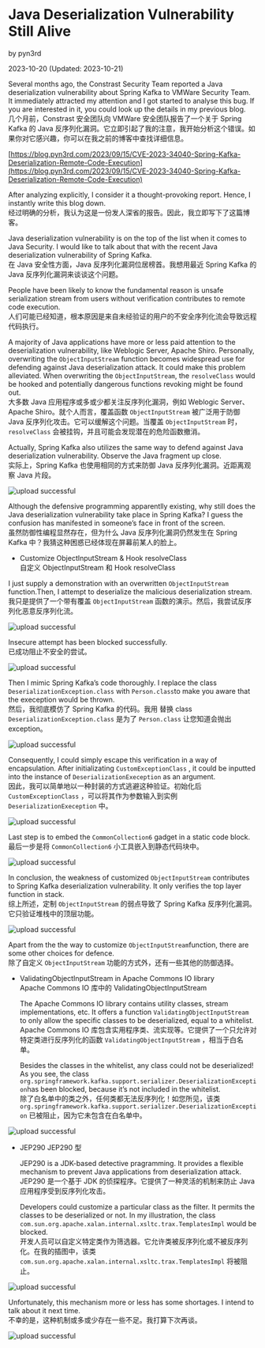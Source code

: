 
# Java Deserialization Vulnerability Still Alive

by pyn3rd

2023-10-20 (Updated: 2023-10-21)

Several months ago, the Constrast Security Team reported a Java deserialization vulnerability about Spring Kafka to VMWare Security Team. It immediately attracted my attention and I got started to analyse this bug. If you are interested in it, you could look up the details in my previous blog.  
几个月前，Constrast 安全团队向 VMWare 安全团队报告了一个关于 Spring Kafka 的 Java 反序列化漏洞。它立即引起了我的注意，我开始分析这个错误。如果你对它感兴趣，你可以在我之前的博客中查找详细信息。

[https://blog.pyn3rd.com/2023/09/15/CVE-2023-34040-Spring-Kafka-Deserialization-Remote-Code-Execution](https://blog.pyn3rd.com/2023/09/15/CVE-2023-34040-Spring-Kafka-Deserialization-Remote-Code-Execution)

After analyzing explicitly, I consider it a thought-provoking report. Hence, I instantly write this blog down.  
经过明确的分析，我认为这是一份发人深省的报告。因此，我立即写下了这篇博客。

Java deserialization vulnerability is on the top of the list when it comes to Java Security. I would like to talk about that with the recent Java deserialization vulnerability of Spring Kafka.  
在 Java 安全性方面，Java 反序列化漏洞位居榜首。我想用最近 Spring Kafka 的 Java 反序列化漏洞来谈谈这个问题。

People have been likely to know the fundamental reason is unsafe serialization stream from users without verification contributes to remote code execution.  
人们可能已经知道，根本原因是来自未经验证的用户的不安全序列化流会导致远程代码执行。

A majority of Java applications have more or less paid attention to the deserialization vulnerability, like Weblogic Server, Apache Shiro. Personally, overwriting the `ObjectInputStream` function becomes widespread use for defending against Java deserialization attack. It could make this problem alleviated. When overwriting the `ObjectInputStream`, the `resolveClass` would be hooked and potentially dangerous functions revoking might be found out.  
大多数 Java 应用程序或多或少都关注反序列化漏洞，例如 Weblogic Server、Apache Shiro。就个人而言，覆盖函数 `ObjectInputStream` 被广泛用于防御 Java 反序列化攻击。它可以缓解这个问题。当覆盖 `ObjectInputStream` 时， `resolveClass` 会被挂钩，并且可能会发现潜在的危险函数撤消。

Actually, Spring Kafka also utilizes the same way to defend against Java deserialization vulnerability. Observe the Java fragment up close.  
实际上，Spring Kafka 也使用相同的方式来防御 Java 反序列化漏洞。近距离观察 Java 片段。

![upload successful](assets/1699429107-68683de7b64aabc60a5d2d295aabf88b.png)

Although the defensive programming apparentlly existing, why still does the Java deserialization vulnerability take place in Spring Kafka? I guess the confusion has manifested in someone’s face in front of the screen.  
虽然防御性编程显然存在，但为什么 Java 反序列化漏洞仍然发生在 Spring Kafka 中？我猜这种困惑已经体现在屏幕前某人的脸上。

-   Customize ObjectInputStream & Hook resolveClass  
    自定义 ObjectInputStream 和 Hook resolveClass

I just supply a demonstration with an overwritten `ObjectInputStream` function.Then, I attempt to deserialize the malicious deserialization stream.  
我只是提供了一个带有覆盖 `ObjectInputStream` 函数的演示。然后，我尝试反序列化恶意反序列化流。

![upload successful](assets/1699429107-7a222e53522b50f039c4e7896debb54e.png)

Insecure attempt has been blocked successfully.  
已成功阻止不安全的尝试。

![upload successful](assets/1699429107-5a1953c9af5c6255a66ccaa3243908c1.png)

Then I mimic Spring Kafka’s code thoroughly. I replace the class `DeserializationException.class` with `Person.class`to make you aware that the exeception would be thrown.  
然后，我彻底模仿了 Spring Kafka 的代码。我用 替换 class `DeserializationException.class` 是为了 `Person.class` 让您知道会抛出 exception。

![upload successful](assets/1699429107-6433e7b2788802bee353cca4bf1dc4ec.png)

Consequently, I could simply escape this verification in a way of encapsulation. After initializating `CustomExceptionClass` , it could be inputted into the instance of `DeserializationExeception` as an argument.  
因此，我可以简单地以一种封装的方式逃避这种验证。初始化后 `CustomExceptionClass` ，可以将其作为参数输入到实例 `DeserializationExeception` 中。

![upload successful](assets/1699429107-e5ccb727fa4018c3d7a652fc4d3c2295.png)

Last step is to embed the `CommonCollection6` gadget in a static code block.  
最后一步是将 `CommonCollection6` 小工具嵌入到静态代码块中。

![upload successful](assets/1699429107-28f96cc942f917693a155744a8c11fe8.png)

In conclusion, the weakness of customized `ObjectInputStream` contributes to Spring Kafka deserialization vulnerability. It only verifies the top layer function in stack.  
综上所述，定制 `ObjectInputStream` 的弱点导致了 Spring Kafka 反序列化漏洞。它只验证堆栈中的顶层功能。

![upload successful](assets/1699429107-409f6c6a31ff02f62b0cf53bd9f63007.png)

Apart from the the way to customize `ObjectInputStream`function, there are some other choices for defence.  
除了自定义 `ObjectInputStream` 功能的方式外，还有一些其他的防御选择。

-   ValidatingObjectInputStream in Apache Commons IO library  
    Apache Commons IO 库中的 ValidatingObjectInputStream
    
    The Apache Commons IO library contains utility classes, stream implementations, etc. It offers a function `ValidatingObjectInputStream` to only allow the specific classes to be deserialized, equal to a whitelist.  
    Apache Commons IO 库包含实用程序类、流实现等。它提供了一个只允许对特定类进行反序列化的函数 `ValidatingObjectInputStream` ，相当于白名单。
    
    Besides the classes in the whitelist, any class could not be deserialized! As you see, the class `org.springframework.kafka.support.serializer.DeserializationException`has been blocked, because it’s not included in the whitelist.  
    除了白名单中的类之外，任何类都无法反序列化！如您所见，该类 `org.springframework.kafka.support.serializer.DeserializationException` 已被阻止，因为它未包含在白名单中。
    

![upload successful](assets/1699429107-e3548dab656273c5d82c28cd06f3cbea.png)

-   JEP290 JEP290 型
    
    JEP290 is a JDK-based detective pragramming. It provides a flexible mechanism to prevent Java applications from deserialization attack.  
    JEP290 是一个基于 JDK 的侦探程序。它提供了一种灵活的机制来防止 Java 应用程序受到反序列化攻击。
    
    Developers could customize a particular class as the filter. It permits the classes to be deserialized or not. In my illustration, the class `com.sun.org.apache.xalan.internal.xsltc.trax.TemplatesImpl` would be blocked.  
    开发人员可以自定义特定类作为筛选器。它允许类被反序列化或不被反序列化。在我的插图中，该类 `com.sun.org.apache.xalan.internal.xsltc.trax.TemplatesImpl` 将被阻止。
    

![upload successful](assets/1699429107-5e958e972afdee5e976ca342b885bb2a.png)

Unfortunately, this mechanism more or less has some shortages. I intend to talk about it next time.  
不幸的是，这种机制或多或少存在一些不足。我打算下次再谈。

![upload successful](assets/1699429107-99a5c2cd05767bc948a96929bbfc13b5.png)
